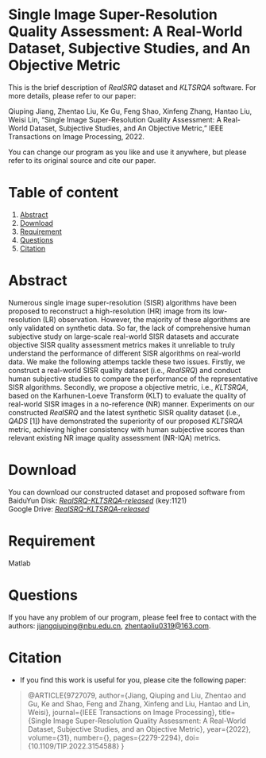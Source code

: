 # Single Image Super-Resolution Quality Assessment: A Real-World Dataset, Subjective Studies, and An Objective Metric
This is the brief description of *RealSRQ* dataset and *KLTSRQA* software. For more details, please refer to our paper:  

Qiuping Jiang, Zhentao Liu, Ke Gu, Feng Shao, Xinfeng Zhang, Hantao Liu, Weisi Lin, “Single Image Super-Resolution Quality Assessment: A Real-World Dataset, Subjective Studies, and An Objective Metric,”  IEEE Transactions on Image Processing, 2022.  

You can change our program as you like and use it anywhere, but please refer to its original source and cite our paper. 

# Table of content
1. [Abstract](#abstract)
2. [Download](#Download)
3. [Requirement](#requirement)
4. [Questions](#Questions)
5. [Citation](#Citation)

# Abstract
Numerous single image super-resolution (SISR) algorithms have been proposed to reconstruct a high-resolution (HR) image from its low-resolution (LR) observation. However, the majority of these algorithms are only validated on synthetic data. So far, the lack of comprehensive human subjective study on large-scale real-world SISR datasets and accurate objective SISR quality assessment metrics makes it unreliable to truly understand the performance of different SISR algorithms on real-world data. We make the following attemps tackle these two issues. Firstly, we construct a real-world SISR quality dataset (i.e., *RealSRQ*) and conduct human subjective studies to compare the performance of the representative SISR algorithms. Secondly, we propose a objective metric, i.e., *KLTSRQA*, based on the Karhunen-Loeve Transform (KLT) to evaluate the quality of real-world SISR images in a no-reference (NR) manner. Experiments on our constructed *RealSRQ* and the latest synthetic SISR quality dataset (i.e., *QADS* [1]) have demonstrated the superiority of our proposed *KLTSRQA* metric, achieving higher consistency with human subjective scores than relevant existing NR image quality assessment (NR-IQA) metrics.

# Download
You can download our constructed dataset and proposed software from  
BaiduYun Disk: [*RealSRQ-KLTSRQA-released*](https://pan.baidu.com/s/15ZgfpW1b2_gMAETBUeszSg) (key:1121)  
Google Drive: [*RealSRQ-KLTSRQA-released*](https://drive.google.com/drive/folders/1VTMBmxkZkZtbv_ONMME-7TRyfXNfRw9p?usp=sharing)

# Requirement
Matlab

# Questions
If you have any problem of our program, please feel free to contact with the authors: jiangqiuping@nbu.edu.cn, zhentaoliu0319@163.com.

# Citation
- If you find this work is useful for you, please cite the following paper:
>@ARTICLE{9727079,
>author={Jiang, Qiuping and Liu, Zhentao and Gu, Ke and Shao, Feng and Zhang, Xinfeng and Liu, Hantao and Lin, Weisi},
>journal={IEEE Transactions on Image Processing}, 
>title={Single Image Super-Resolution Quality Assessment: A Real-World Dataset, Subjective Studies, and an Objective Metric}, 
>year={2022},
>volume={31},
>number={},
>pages={2279-2294},
>doi={10.1109/TIP.2022.3154588}
}
  
